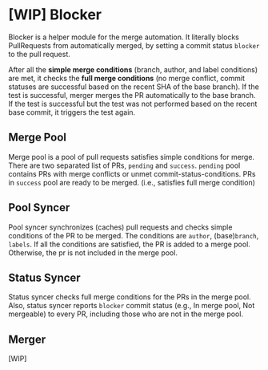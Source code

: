# [WIP] Blocker

Blocker is a helper module for the merge automation.
It literally blocks PullRequests from automatically merged, by setting a commit status `blocker` to the pull request.

After all the **simple merge conditions** (branch, author, and label conditions) are met, it checks the **full merge conditions** (no merge conflict, commit statuses are successful based on the recent SHA of the base branch).
If the test is successful, merger merges the PR automatically to the base branch.
If the test is successful but the test was not performed based on the recent base commit, it triggers the test again.

## Merge Pool
Merge pool is a pool of pull requests satisfies simple conditions for merge.
There are two separated list of PRs, `pending` and `success`. `pending` pool contains PRs with merge conflicts or unmet commit-status-conditions.
PRs in `success` pool are ready to be merged. (i.e., satisfies full merge condition)

## Pool Syncer
Pool syncer synchronizes (caches) pull requests and checks simple conditions of the PR to be merged.
The conditions are `author`, (base)`branch`, `labels`. If all the conditions are satisfied, the PR is added to a merge pool.
Otherwise, the pr is not included in the merge pool.

## Status Syncer
Status syncer checks full merge conditions for the PRs in the merge pool.
Also, status syncer reports `blocker` commit status (e.g., In merge pool, Not mergeable) to every PR, including those who are not in the merge pool.

## Merger
[WIP]
